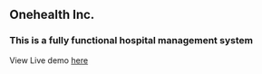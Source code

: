 ## Onehealth Inc.

### This is a fully functional hospital management system


<p>View Live demo <a href="https://www.onehealthpoints.com/">here</a></p>
